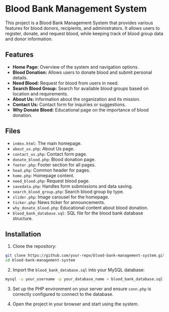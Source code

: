 # Blood Bank Management System

This project is a Blood Bank Management System that provides various features for blood donors, recipients, and administrators. It allows users to register, donate, and request blood, while keeping track of blood group data and donor information.

## Features

- **Home Page:** Overview of the system and navigation options.
- **Blood Donation:** Allows users to donate blood and submit personal details.
- **Need Blood:** Request for blood from users in need.
- **Search Blood Group:** Search for available blood groups based on location and requirements.
- **About Us:** Information about the organization and its mission.
- **Contact Us:** Contact form for inquiries or suggestions.
- **Why Donate Blood:** Educational page on the importance of blood donation.

## Files

- `index.html`: The main homepage.
- `about_us.php`: About Us page.
- `contact_us.php`: Contact form page.
- `donate_blood.php`: Blood donation page.
- `footer.php`: Footer section for all pages.
- `head.php`: Common header for pages.
- `home.php`: Homepage content.
- `need_blood.php`: Request blood page.
- `savedata.php`: Handles form submissions and data saving.
- `search_blood_group.php`: Search blood group by type.
- `slider.php`: Image carousel for the homepage.
- `ticker.php`: News ticker for announcements.
- `why_donate_blood.php`: Educational content about blood donation.
- `blood_bank_database.sql`: SQL file for the blood bank database structure.

## Installation

1. Clone the repository:

```bash
git clone https://github.com/your-repo/blood-bank-management-system.git
cd blood-bank-management-system
```

2. Import the `blood_bank_database.sql` into your MySQL database:

```bash
mysql -u your_username -p your_database_name < blood_bank_database.sql
```

3. Set up the PHP environment on your server and ensure `conn.php` is correctly configured to connect to the database.

4. Open the project in your browser and start using the system.
